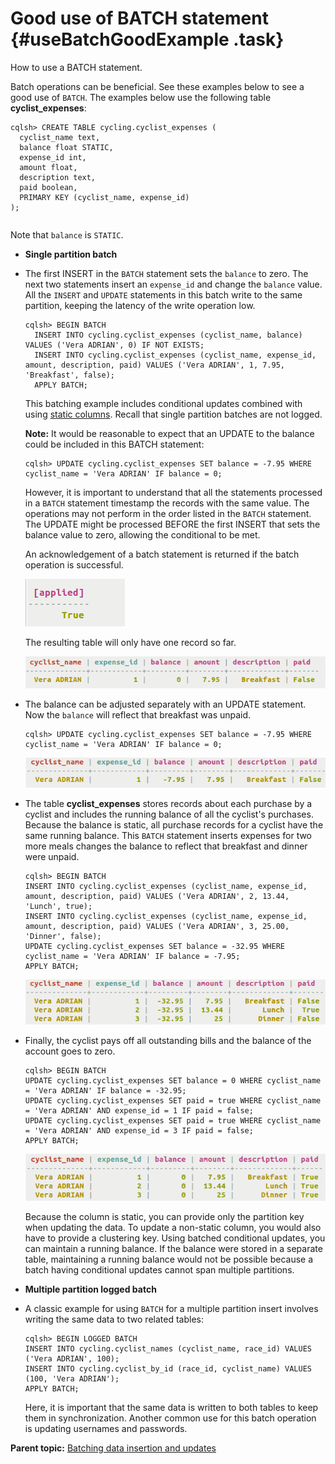 # Good use of BATCH statement {#useBatchGoodExample .task}

How to use a BATCH statement.

Batch operations can be beneficial. See these examples below to see a good use of `BATCH`. The examples below use the following table **cyclist\_expenses**:

```
cqlsh> CREATE TABLE cycling.cyclist_expenses ( 
  cyclist_name text, 
  balance float STATIC, 
  expense_id int, 
  amount float, 
  description text, 
  paid boolean, 
  PRIMARY KEY (cyclist_name, expense_id) 
);
```

```

```

Note that `balance` is `STATIC`.

-   **Single partition batch**
-   The first INSERT in the `BATCH` statement sets the `balance` to zero. The next two statements insert an `expense_id` and change the `balance` value. All the `INSERT` and `UPDATE` statements in this batch write to the same partition, keeping the latency of the write operation low.

    ```
    cqlsh> BEGIN BATCH
      INSERT INTO cycling.cyclist_expenses (cyclist_name, balance) VALUES ('Vera ADRIAN', 0) IF NOT EXISTS;
      INSERT INTO cycling.cyclist_expenses (cyclist_name, expense_id, amount, description, paid) VALUES ('Vera ADRIAN', 1, 7.95, 'Breakfast', false);
      APPLY BATCH;
    ```

    This batching example includes conditional updates combined with using [static columns](refStaticCol.md). Recall that single partition batches are not logged.

    **Note:** It would be reasonable to expect that an UPDATE to the balance could be included in this BATCH statement:

    ```
    cqlsh> UPDATE cycling.cyclist_expenses SET balance = -7.95 WHERE cyclist_name = 'Vera ADRIAN' IF balance = 0;
    
    ```

    However, it is important to understand that all the statements processed in a `BATCH` statement timestamp the records with the same value. The operations may not perform in the order listed in the `BATCH` statement. The UPDATE might be processed BEFORE the first INSERT that sets the balance value to zero, allowing the conditional to be met.

    An acknowledgement of a batch statement is returned if the batch operation is successful.

    ![](../images/screenshots/useBatchExamplesAck.png)

    The resulting table will only have one record so far.

    ![](../images/screenshots/useBatchGoodExample1.png)

-   The balance can be adjusted separately with an UPDATE statement. Now the `balance` will reflect that breakfast was unpaid.

    ```
    cqlsh> UPDATE cycling.cyclist_expenses SET balance = -7.95 WHERE cyclist_name = 'Vera ADRIAN' IF balance = 0;
    ```

    ![](../images/screenshots/useBatchGoodExample2.png)

-   The table **cyclist\_expenses** stores records about each purchase by a cyclist and includes the running balance of all the cyclist's purchases. Because the balance is static, all purchase records for a cyclist have the same running balance. This `BATCH` statement inserts expenses for two more meals changes the balance to reflect that breakfast and dinner were unpaid.

    ```
    cqlsh> BEGIN BATCH
    INSERT INTO cycling.cyclist_expenses (cyclist_name, expense_id, amount, description, paid) VALUES ('Vera ADRIAN', 2, 13.44, 'Lunch', true);
    INSERT INTO cycling.cyclist_expenses (cyclist_name, expense_id, amount, description, paid) VALUES ('Vera ADRIAN', 3, 25.00, 'Dinner', false);
    UPDATE cycling.cyclist_expenses SET balance = -32.95 WHERE cyclist_name = 'Vera ADRIAN' IF balance = -7.95;
    APPLY BATCH;
    ```

    ![](../images/screenshots/useBatchGoodExample3.png)

-   Finally, the cyclist pays off all outstanding bills and the balance of the account goes to zero.

    ```
    cqlsh> BEGIN BATCH
    UPDATE cycling.cyclist_expenses SET balance = 0 WHERE cyclist_name = 'Vera ADRIAN' IF balance = -32.95;
    UPDATE cycling.cyclist_expenses SET paid = true WHERE cyclist_name = 'Vera ADRIAN' AND expense_id = 1 IF paid = false;
    UPDATE cycling.cyclist_expenses SET paid = true WHERE cyclist_name = 'Vera ADRIAN' AND expense_id = 3 IF paid = false;
    APPLY BATCH;
    ```

    ![](../images/screenshots/useBatchGoodExample4.png)

    Because the column is static, you can provide only the partition key when updating the data. To update a non-static column, you would also have to provide a clustering key. Using batched conditional updates, you can maintain a running balance. If the balance were stored in a separate table, maintaining a running balance would not be possible because a batch having conditional updates cannot span multiple partitions.

-   **Multiple partition logged batch**
-   A classic example for using `BATCH` for a multiple partition insert involves writing the same data to two related tables:

    ```
    cqlsh> BEGIN LOGGED BATCH
    INSERT INTO cycling.cyclist_names (cyclist_name, race_id) VALUES ('Vera ADRIAN', 100);
    INSERT INTO cycling.cyclist_by_id (race_id, cyclist_name) VALUES (100, 'Vera ADRIAN');
    APPLY BATCH;
    ```

    Here, it is important that the same data is written to both tables to keep them in synchronization. Another common use for this batch operation is updating usernames and passwords.


**Parent topic:** [Batching data insertion and updates](../../cql/cql_using/useBatchTOC.md)

